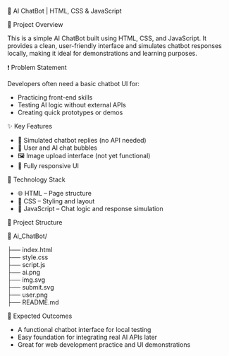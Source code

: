 🤖 AI ChatBot | HTML, CSS & JavaScript

📌 Project Overview

This is a simple AI ChatBot built using HTML, CSS, and JavaScript. It provides a clean, user-friendly interface and simulates chatbot responses locally, making it ideal for demonstrations and learning purposes.

❗ Problem Statement

Developers often need a basic chatbot UI for:
- Practicing front-end skills
- Testing AI logic without external APIs
- Creating quick prototypes or demos

✨ Key Features

- 🧠 Simulated chatbot replies (no API needed)
- 💬 User and AI chat bubbles
- 🖼️ Image upload interface (not yet functional)
- 🎨 Fully responsive UI

🔧 Technology Stack

- 🌐 HTML – Page structure
- 🎨 CSS – Styling and layout
- 🧠 JavaScript – Chat logic and response simulation

📂 Project Structure

📁 Ai_ChatBot/

├── index.html  
├── style.css  
├── script.js  
├── ai.png  
├── img.svg  
├── submit.svg  
├── user.png  
├── README.md  

🎯 Expected Outcomes

- A functional chatbot interface for local testing
- Easy foundation for integrating real AI APIs later
- Great for web development practice and UI demonstrations
